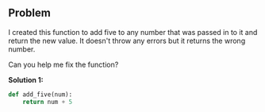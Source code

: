 ## Problem

I created this function to add five to any number that was passed in to it and return the new value. It doesn't throw any errors but it returns the wrong number.

Can you help me fix the function?

**Solution 1:**

```python
def add_five(num):
    return num + 5
```

